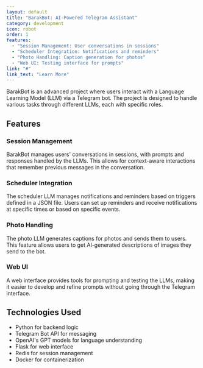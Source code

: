 ```yaml
---
layout: default
title: "BarakBot: AI-Powered Telegram Assistant"
category: development
icon: robot
order: 1
features:
  - "Session Management: User conversations in sessions"
  - "Scheduler Integration: Notifications and reminders"
  - "Photo Handling: Caption generation for photos"
  - "Web UI: Testing interface for prompts"
link: "#"
link_text: "Learn More"
---
```


BarakBot is an advanced project where users interact with a Language Learning Model (LLM) via a Telegram bot. The project is designed to handle various tasks through different LLMs, each with specific roles.

## Features

### Session Management
BarakBot manages users' conversations in sessions, with prompts and responses handled by the LLMs. This allows for context-aware interactions that remember previous messages in the conversation.

### Scheduler Integration
The scheduler LLM manages notifications and reminders based on triggers defined in a JSON file. Users can set up reminders and receive notifications at specific times or based on specific events.

### Photo Handling
The photo LLM generates captions for photos and sends them to users. This feature allows users to get AI-generated descriptions of images they send to the bot.

### Web UI
A web interface provides tools for prompting and testing the LLMs, making it easier to develop and refine prompts without going through the Telegram interface.

## Technologies Used

- Python for backend logic
- Telegram Bot API for messaging
- OpenAI's GPT models for language understanding
- Flask for web interface
- Redis for session management
- Docker for containerization

